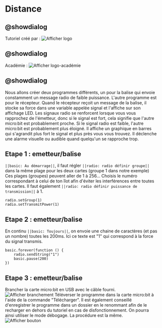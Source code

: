 # Distance
## @showdialog
Tutoriel créé par :
![Afficher logo](https://edu.tactileo.fr/storage/download?filePath=0750360J%2Fjtamen%2Fpublic%2Flogo-technotam-chappe1.jpg)

## @showdialog
Académie :
![Afficher logo-académie](https://edu.tactileo.fr/storage/download?filePath=0750360J%2Fjtamen%2Fpublic%2Flogo-IAN.png)

## @showdialog
Nous allons créer deux programmes différents, un pour la balise qui envoie constamment
un message radio de faible puissance. L'autre programme est pour le récepteur.
Quand le récepteur reçoit un message de la balise, il stocke sa force dans une variable
appelée signal et l'affiche sur son affichage LED.
Les signaux radio se renforcent lorsque vous vous rapprochez de l'émetteur, donc si le signal
est fort, cela signifie que l'autre micro:bit est probablement proche.
Si le signal radio est faible, l'autre micro:bit est probablement plus éloigné.
Il affiche un graphique en barres qui s'agrandit plus fort le signal et plus près vous
vous trouvez.
Il déclenche une alarme visuelle ou audible quand quelqu'un se rapproche trop.

## Etape 1 : emetteur/balise
``||basic: Au démarrage||``, il faut régler ``||radio: radio définir groupe||`` dans la même plage pour les deux cartes
(groupe 1 dans notre exemple) Ces plages (groupes) peuvent aller de 1 à 256…
Choisis le numéro correspondant à celui de ton îlot afin d'éviter les interférences entre toutes les cartes.
Il faut également ``||radio: radio définir puissance de transmission||`` à 1.
```blocks
radio.setGroup(1)
radio.setTransmitPower(1)
```

 ## Etape 2 : emetteur/balise
 En continu ``||basic: Toujours||``, on envoie une chaine de caractères (et pas un nombre)
 toutes les 200ms. Ici ce texte est "1" qui correspond à la force du signal transmis.
```blocks
basic.forever(function () {
    radio.sendString("1")
    basic.pause(200)
})
```
## Etape 3 : emetteur/balise
Brancher la carte micro:bit en USB avec le câble fourni.
![Afficher branchement](https://edu.tactileo.fr/storage/download?filePath=0750360J%2Fjtamen%2Fpublic%2Fjeu%20de%20nim-branchement.jpg)
Téléverser le programme dans la carte micro:bit à l'aide de la commande "Télécharger".
Il est également conseillé d'enregistrer le programme dans un dossier en le renommant afin de le recharger en dehors du tutoriel
en cas de disfonctionnement. On pourra  ainsi utiliser le mode débogage. La procédure est la même.
![Afficher bouton](https://edu.tactileo.fr/storage/download?filePath=0750360J%2Fjtamen%2Fpublic%2Fbp_telecharger.jpg)

